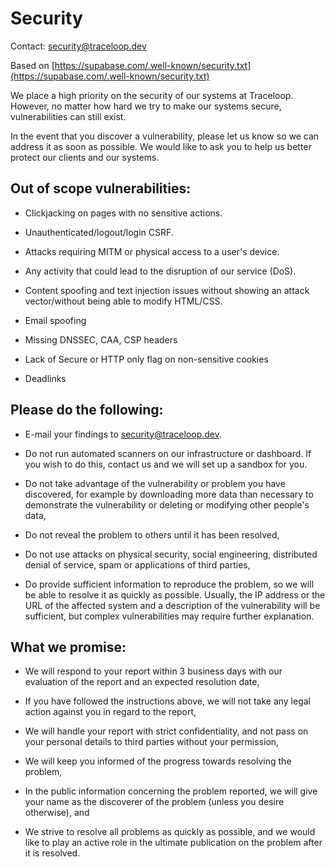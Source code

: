 # Security

Contact: security@traceloop.dev

Based on [https://supabase.com/.well-known/security.txt](https://supabase.com/.well-known/security.txt)

We place a high priority on the security of our systems at Traceloop. However, no matter how hard we try to make our systems secure, vulnerabilities can still exist.

In the event that you discover a vulnerability, please let us know so we can address it as soon as possible. We would like to ask you to help us better protect our clients and our systems.

## Out of scope vulnerabilities:

- Clickjacking on pages with no sensitive actions.

- Unauthenticated/logout/login CSRF.

- Attacks requiring MITM or physical access to a user's device.

- Any activity that could lead to the disruption of our service (DoS).

- Content spoofing and text injection issues without showing an attack vector/without being able to modify HTML/CSS.

- Email spoofing

- Missing DNSSEC, CAA, CSP headers

- Lack of Secure or HTTP only flag on non-sensitive cookies

- Deadlinks

## Please do the following:

- E-mail your findings to [security@traceloop.dev](mailto:security@traceloop.dev).

- Do not run automated scanners on our infrastructure or dashboard. If you wish to do this, contact us and we will set up a sandbox for you.

- Do not take advantage of the vulnerability or problem you have discovered, for example by downloading more data than necessary to demonstrate the vulnerability or deleting or modifying other people's data,

- Do not reveal the problem to others until it has been resolved,

- Do not use attacks on physical security, social engineering, distributed denial of service, spam or applications of third parties,

- Do provide sufficient information to reproduce the problem, so we will be able to resolve it as quickly as possible. Usually, the IP address or the URL of the affected system and a description of the vulnerability will be sufficient, but complex vulnerabilities may require further explanation.

## What we promise:

- We will respond to your report within 3 business days with our evaluation of the report and an expected resolution date,

- If you have followed the instructions above, we will not take any legal action against you in regard to the report,

- We will handle your report with strict confidentiality, and not pass on your personal details to third parties without your permission,

- We will keep you informed of the progress towards resolving the problem,

- In the public information concerning the problem reported, we will give your name as the discoverer of the problem (unless you desire otherwise), and

- We strive to resolve all problems as quickly as possible, and we would like to play an active role in the ultimate publication on the problem after it is resolved.

